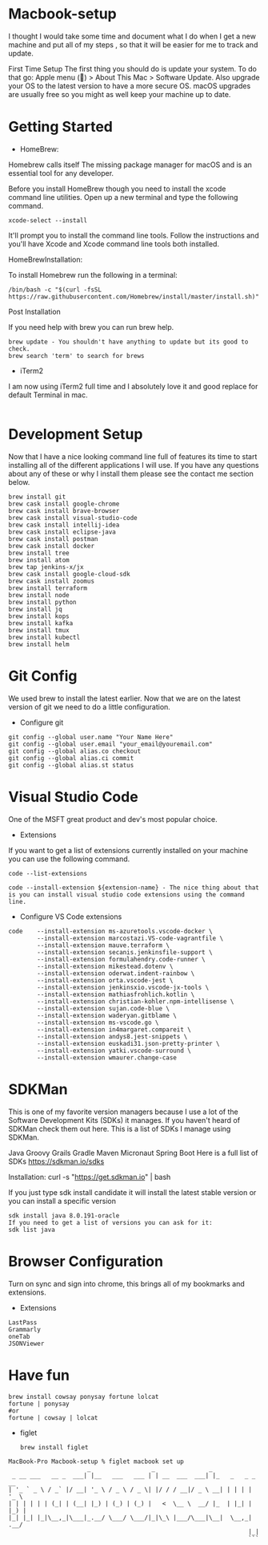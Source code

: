 # Macbook-setup

I thought I would take some time and document what I do when I get a new machine and put all of my steps , so that it will be easier for me to track and update.

First Time Setup
The first thing you should do is update your system. To do that go: Apple menu () > About This Mac > Software Update. Also upgrade your OS to the latest version to have a more secure OS. macOS upgrades are usually free so you might as well keep your machine up to date.

# Getting Started

* HomeBrew:

Homebrew calls itself The missing package manager for macOS and is an essential tool for any developer.

Before you install HomeBrew though you need to install the xcode command line utilities. Open up a new terminal and type the following command.
```
xcode-select --install
```
It'll prompt you to install the command line tools. Follow the instructions and you'll have Xcode and Xcode command line tools both installed.

HomeBrewInstallation:

To install Homebrew run the following in a terminal:

```
/bin/bash -c "$(curl -fsSL https://raw.githubusercontent.com/Homebrew/install/master/install.sh)"

```
Post Installation

If you need help with brew you can run brew help.
```
brew update - You shouldn't have anything to update but its good to check.
brew search 'term' to search for brews
```

* iTerm2

I am now using iTerm2 full time and I absolutely love it and good replace for default Terminal in mac.
```brew cask install iterm2  
```
# Development Setup
Now that I have a nice looking command line full of features its time to start installing all of the different applications I will use. If you have any questions about any of these or why I install them please see the contact me section below.
```
brew install git
brew cask install google-chrome
brew cask install brave-browser
brew cask install visual-studio-code
brew cask install intellij-idea
brew cask install eclipse-java
brew cask install postman
brew cask install docker
brew install tree
brew install atom
brew tap jenkins-x/jx
brew cask install google-cloud-sdk
brew cask install zoomus
brew install terraform
brew install node
brew install python
brew install jq
brew install kops
brew install kafka
brew install tmux
brew install kubectl
brew install helm
```

# Git Config
 We used brew to install the latest earlier. Now that we are on the latest version of git we need to do a little configuration.

* Configure git
```
git config --global user.name "Your Name Here"
git config --global user.email "your_email@youremail.com"
git config --global alias.co checkout
git config --global alias.ci commit
git config --global alias.st status
```

# Visual Studio Code
 One of the MSFT great product and dev's most popular choice.

* Extensions

If you want to get a list of extensions currently installed on your machine you can use the following command.
```
code --list-extensions

code --install-extension ${extension-name} - The nice thing about that is you can install visual studio code extensions using the command line.
```
* Configure VS Code extensions

```
code    --install-extension ms-azuretools.vscode-docker \
        --install-extension marcostazi.VS-code-vagrantfile \
        --install-extension mauve.terraform \
        --install-extension secanis.jenkinsfile-support \
        --install-extension formulahendry.code-runner \
        --install-extension mikestead.dotenv \
        --install-extension oderwat.indent-rainbow \
        --install-extension orta.vscode-jest \
        --install-extension jenkinsxio.vscode-jx-tools \
        --install-extension mathiasfrohlich.kotlin \
        --install-extension christian-kohler.npm-intellisense \
        --install-extension sujan.code-blue \
        --install-extension waderyan.gitblame \
        --install-extension ms-vscode.go \
        --install-extension in4margaret.compareit \
        --install-extension andys8.jest-snippets \
        --install-extension euskadi31.json-pretty-printer \
        --install-extension yatki.vscode-surround \
        --install-extension wmaurer.change-case
```
# SDKMan
This is one of my favorite version managers because I use a lot of the Software Development Kits (SDKs) it manages. If you haven't heard of SDKMan check them out here. This is a list of SDKs I manage using SDKMan.

Java
Groovy
Grails
Gradle
Maven
Micronaut
Spring Boot
Here is a full list of SDKs https://sdkman.io/sdks

Installation: curl -s "https://get.sdkman.io" | bash

If you just type sdk install candidate it will install the latest stable version or you can install a specific version
```
sdk install java 8.0.191-oracle
If you need to get a list of versions you can ask for it:
sdk list java
```

# Browser Configuration
Turn on sync and sign into chrome, this brings all of my bookmarks and extensions.

* Extensions
```
LastPass
Grammarly
oneTab
JSONViewer
```

# Have fun
```
brew install cowsay ponysay fortune lolcat
fortune | ponysay
#or
fortune | cowsay | lolcat

```
* figlet
  ```
  brew install figlet
  ```

```
MacBook-Pro Macbook-setup % figlet macbook set up
                      _                 _               _
 _ __ ___   __ _  ___| |__   ___   ___ | | __  ___  ___| |_   _   _ _ __
| '_ ` _ \ / _` |/ __| '_ \ / _ \ / _ \| |/ / / __|/ _ \ __| | | | | '_ \
| | | | | | (_| | (__| |_) | (_) | (_) |   <  \__ \  __/ |_  | |_| | |_) |
|_| |_| |_|\__,_|\___|_.__/ \___/ \___/|_|\_\ |___/\___|\__|  \__,_| .__/
                                                                   |_|
                                                                   ```
